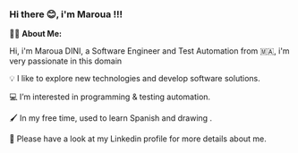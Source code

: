 ### Hi there 😊, i'm Maroua !!!

👩‍💻 **About Me:**

Hi, i'm Maroua DINI, a Software Engineer and Test Automation from 🇲🇦, i'm very passionate in this domain 

💡  I like to explore new technologies and develop software solutions.

💻 I’m interested in programming & testing automation.

🖌️  In my free time, used to learn Spanish and drawing .

📄  Please have a look at my Linkedin profile for more details about me.

